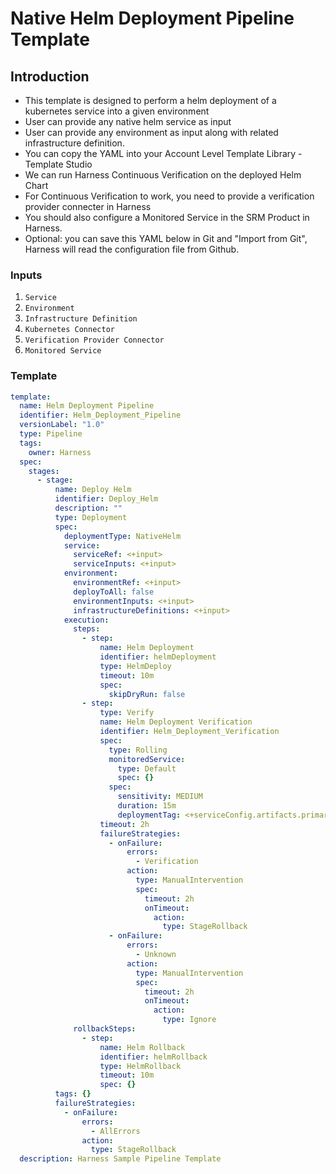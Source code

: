 # Native Helm Deployment Pipeline Template

## Introduction

- This template is designed to perform a helm deployment of a kubernetes service into a given environment
- User can provide any native helm service as input
- User can provide any environment as input along with related infrastructure definition.
- You can copy the YAML into your Account Level Template Library - Template Studio
- We can run Harness Continuous Verification on the deployed Helm Chart
- For Continuous Verification to work, you need to provide a verification provider connecter in Harness
- You should also configure a Monitored Service in the SRM Product in Harness.
- Optional: you can save this YAML below in Git and "Import from Git", Harness will read the configuration file from Github.

### Inputs

1. `Service`
2. `Environment`
3. `Infrastructure Definition`
4. `Kubernetes Connector`
5. `Verification Provider Connector`
6. `Monitored Service`

### Template

```YAML
template:
  name: Helm Deployment Pipeline
  identifier: Helm_Deployment_Pipeline
  versionLabel: "1.0"
  type: Pipeline
  tags: 
    owner: Harness
  spec:
    stages:
      - stage:
          name: Deploy Helm
          identifier: Deploy_Helm
          description: ""
          type: Deployment
          spec:
            deploymentType: NativeHelm
            service:
              serviceRef: <+input>
              serviceInputs: <+input>
            environment:
              environmentRef: <+input>
              deployToAll: false
              environmentInputs: <+input>
              infrastructureDefinitions: <+input>
            execution:
              steps:
                - step:
                    name: Helm Deployment
                    identifier: helmDeployment
                    type: HelmDeploy
                    timeout: 10m
                    spec:
                      skipDryRun: false
                - step:
                    type: Verify
                    name: Helm Deployment Verification
                    identifier: Helm_Deployment_Verification
                    spec:
                      type: Rolling
                      monitoredService:
                        type: Default
                        spec: {}
                      spec:
                        sensitivity: MEDIUM
                        duration: 15m
                        deploymentTag: <+serviceConfig.artifacts.primary.tag>
                    timeout: 2h
                    failureStrategies:
                      - onFailure:
                          errors:
                            - Verification
                          action:
                            type: ManualIntervention
                            spec:
                              timeout: 2h
                              onTimeout:
                                action:
                                  type: StageRollback
                      - onFailure:
                          errors:
                            - Unknown
                          action:
                            type: ManualIntervention
                            spec:
                              timeout: 2h
                              onTimeout:
                                action:
                                  type: Ignore
              rollbackSteps:
                - step:
                    name: Helm Rollback
                    identifier: helmRollback
                    type: HelmRollback
                    timeout: 10m
                    spec: {}
          tags: {}
          failureStrategies:
            - onFailure:
                errors:
                  - AllErrors
                action:
                  type: StageRollback
  description: Harness Sample Pipeline Template
```
